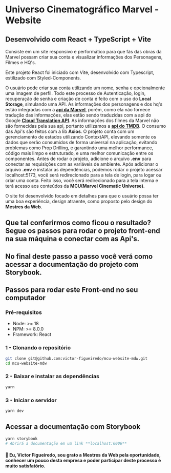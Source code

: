 # Universo Cinematográfico Marvel - Website

## Desenvolvido com React + TypeScript + Vite

Consiste em um site responsivo e performático para que fãs das obras da Marvel possam criar sua conta e visualizar informações dos Personagens, Filmes e HQ's.

Este projeto React foi iniciado com Vite, desenvolvido com Typescript, estilizado com Styled-Components.

O usuário pode criar sua conta utilizando um nome, senha e opcionalmente uma imagem de perfil. Todo este processo de Autenticação, login, recuperação de senha e criação de conta é feito com o uso do **Local Storage**, simulando uma API.
As informações dos personagens e dos hq's estão integradas com a <b><a href="https://developer.marvel.com/">**api da Marvel**</a></b>, porém, como ela não fornece tradução das informações, elas estão sendo traduzidas com a api do Google <b><a href="https://cloud.google.com/translate/docs/reference/rest">Cloud Translation API</a></b>.
As informações dos filmes da Marvel não são fornecidas pela sua api, portanto utilizamos a <a href="https://developer.themoviedb.org/reference/intro/getting-started">**api do TMDB**</a>.
O consumo das Api's são feitos com a lib **Axios**.
O projeto conta com um gerenciamento de estados utilizando ContextAPI, elevando somente os dados que serão consumidos de forma universal na aplicação, evitando problemas como Prop Drilling, e garantindo uma melhor performance, código mais limpo e estruturado, e uma melhor comunicação entre os componentes.
Antes de rodar o projeto, adicione o arquivo **.env** para conectar as requisições com as variáveis de ambiente.
Após adicionar o arquivo **.env** e instalar as dependências, podemos rodar o projeto acessar localhost:5173, você será redirecionado para a tela de login, para logar ou criar uma conta. Feito isso, você será redirecionado para a tela interna e terá acesso aos conteúdos da **MCU(Marvel Cinematic Universe)**.

O site foi desenvolvido focado em detalhes para que o usuário possa ter uma boa experiência, design atraente, como proposto pelo design do **Mestres da Web**.

## Que tal conferirmos como ficou o resultado? Segue os passos para rodar o projeto front-end na sua máquina e conectar com as Api's.

## No final deste passo a passo você verá como acessar a documentação do projeto com Storybook.

## Passos para rodar este Front-end no seu computador

### Pré-requisitos

- Node: >= 18
- NPM: >= 8.0.0
- Framework: React

### 1 - Clonando o repositório

```bash
git clone git@github.com:victor-figueiredo/mcu-website-mdw.git
cd mcu-website-mdw
```

### 2 - Baixar e instalar as dependências

```bash
yarn
```

### 3 - Iniciar o servidor

```bash
yarn dev
```

## Acessar a documentação com Storybook

```bash
yarn storybook
# Abrirá a documentação em um link **localhost:6006**
```

#### 👋 Eu, Victor Figueiredo, sou grato a Mestres da Web pela oportunidade, conhecer um pouco desta empresa e poder participar deste processo é muito satisfatório.
